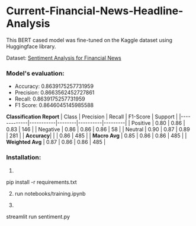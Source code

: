 # Current-Financial-News-Headline-Analysis
This BERT cased model was fine-tuned on the Kaggle dataset using Huggingface library.

Dataset: [Sentiment Analysis for Financial News](https://www.kaggle.com/datasets/ankurzing/sentiment-analysis-for-financial-news)

### Model's evaluation:
- Accuracy: 0.8639175257731959
- Precision: 0.8663562452727861
- Recall: 0.8639175257731959
- F1 Score: 0.8646045145985588

**Classification Report**
| Class       | Precision | Recall | F1-Score | Support |
|-------------|-----------|--------|----------|---------|
| Positive    | 0.80      | 0.86   | 0.83     | 146     |
| Negative    | 0.86      | 0.86   | 0.86     | 58      |
| Neutral     | 0.90      | 0.87   | 0.89     | 281     |
| **Accuracy**|           |        | 0.86     | 485     |
| **Macro Avg** | 0.85    | 0.86   | 0.86     | 485     |
| **Weighted Avg** | 0.87 | 0.86   | 0.86     | 485     |

### Installation:
1. ```bash
pip install -r requirements.txt

2. run notebooks/training.ipynb

3. ```bash
streamlit run sentiment.py   

